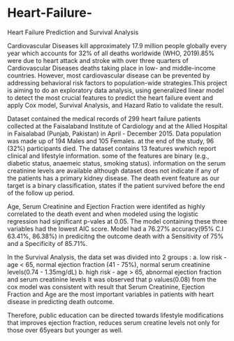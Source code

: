 # Heart-Failure-
Heart Failure Prediction and Survival Analysis

Cardiovascular Diseases kill approximately 17.9 million people globally every year which accounts for 32% of all deaths worldwide (WHO, 2019).85% were due to heart attack and stroke with over three quarters of Cardiovascular Diseases deaths taking place in low- and middle-income countries.
However, most cardiovascular disease can be prevented by addressing behavioral risk factors to population-wide strategies.This project is aiming to do an exploratory data analysis,  using generalized linear model to detect the most crucial features to predict the heart failure event and apply Cox model, Survival Analysis, and Hazard Ratio to validate the result.

Dataset contained the medical records of 299 heart failure patients collected at the Faisalaband Institute of Cardiology and at the Allied Hospital in Faisalabad (Punjab, Pakistan) in April - December 2015. Data population was made up of 194 Males and 105 Females. at the end of the study, 96 (32%) participants died.
The dataset contains 13 features wwhich report clinical and lifestyle information. some of the features are binary (e.g., diabetic status, anaemeic status, smoking status). information on the serum creatinine levels are available although
dataset does not indicate if any of the patients has a primary kidney disease. The death event feature as our target is a binary classification, states if the patient survived before the end of the follow up period.

Age, Serum Creatinine and Ejection Fraction were identifed as highly correlated to the death event and when modeled using the logistic regression had significant p-vales at 0.05. The model containing these three variables had the lowest AIC score. Model had a 76.27% accuracy(95% C.I 63.41%, 86.38%) in predicitng the outcome death with a Sensitivity of 75% and a Specificity of 85.71%.

In the Survival Analysis, the data set was divided into 2 groups : 
  a. low risk - age < 65, normal ejection fraction (41 - 75%), normal serum creatinine levels(0.74 - 1.35mg/dL)
  b. high risk - age > 65, abnormal ejection fraction and serum creatinine levels 
It was observed that p values(0.08) from the cox model was consistent with result that 
Serum Creatinine, Ejection Fraction and Age are the most important variables in patients with heart disease in predicting death outcome.

Therefore, public education can be directed towards lifestyle modifications that improves ejection fraction, reduces serum creatine levels not only for those over 65years but younger as well.


